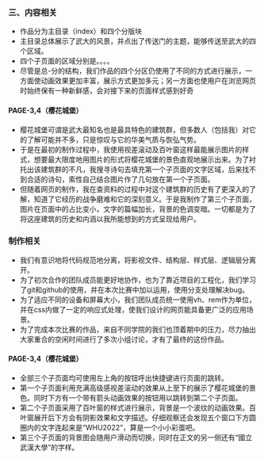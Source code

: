### 三、内容相关
- 作品分为主目录（index）和四个分版块
- 主目录总体展示了武大的风景，并点出了传送门的主题，能够传送至武大的四个区域。
- 四个子页面的区域分别是。。。。
- 尽管是总-分的结构，我们作品的四个分区仍使用了不同的方式进行展示，一方面使动画效果更加丰富，展示方式更加多元；另一方面也使用户在浏览网页时始终保有一种新鲜感，会对接下来的页面样式感到好奇

#### PAGE-3,4（樱花城堡）
- 樱花城堡可谓是武大最知名也是最具特色的建筑群，但多数人（包括我）对它的了解可能并不多，只是惊叹与它的华美气质与恢弘气势。
- 于是在最初的制作过程中，我使用视差滚动及百叶窗这样最能展示图片的样式，想要最大限度地用图片的形式将樱花城堡的景色直观地展示出来。为了衬托出该建筑群的不凡，我搜寻诗句去填充第一个子页面的文字区域，后来找不到合适的诗句，索性自己结合图片作了几句放在第一个子页面。
- 但随着网页的制作，我在查资料的过程中对这个建筑群的历史有了更深入的了解，知道了它经历的战争磨难和它的深刻意义。于是我制作了第三个子页面，图片在页面中的占比变小，文字的篇幅加长，背景的色调变暗。一切都是为了将这座建筑的历史和内涵以我所能想到的方式呈现给用户。
  
### 制作相关
- 我们有意识地将代码规范地分离，将影视文件、结构层、样式层、逻辑层分离开。
- 为了初次合作的团队成员能更好地协作，也为了靠近项目的工程化，我们学习了git和github的使用，并在本次比赛中加以运用，使用分支处理解决bug。
- 为了适应不同的设备和屏幕大小，我们团队成员统一使用vh、rem作为单位，并在css内做了一定的响应式处理，使我们设计的网页能具备更广泛的应用场景。
- 为了完成本次比赛的作品，来自不同学院的我们也顶着期中的压力，尽力抽出大家重合的空闲时间进行了多次小组讨论，才有了最终的这份作品。

#### PAGE-3,4（樱花城堡）
- 全部三个子页面均可使用左上角的按钮呼出快捷键进行页面的跳转。
- 第一个子页面利用充满高级感视差滚动的效果从上至下的展示了樱花城堡的景色。同时下方有一个带有箭头动画效果的按钮用以跳转到第二个子页面。
- 第二个子页面采用了百叶窗的样式进行展示，背景是一个波纹的动画效果。百叶窗展开后下方会有阴影效果和文字描述。仔细观察还会发现五个窗口下方圆圈内的文字连起来是“WHU2022”，算是一个小小彩蛋吧。
- 第三个子页面的背景图会随用户滑动而切换，同时在正文的另一侧还有“國立武漢大學”的字样。